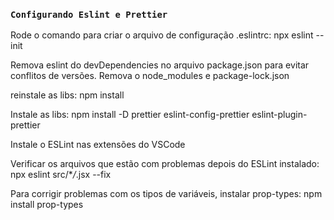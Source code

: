 ### `Configurando Eslint e Prettier`

Rode o comando para criar o arquivo de configuração .eslintrc:
npx eslint --init

Remova eslint do devDependencies no arquivo package.json para evitar conflitos de versões.
Remova o node_modules e package-lock.json

reinstale as libs:
npm install

Instale as libs:
npm install -D prettier eslint-config-prettier eslint-plugin-prettier

Instale o ESLint nas extensões do VSCode

Verificar os arquivos que estão com problemas depois do ESLint instalado:
npx eslint src/\*_/_.jsx --fix

Para corrigir problemas com os tipos de variáveis, instalar prop-types:
npm install prop-types
